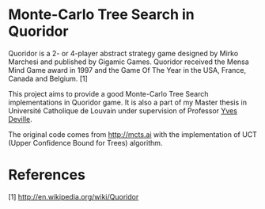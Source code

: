 Monte-Carlo Tree Search in Quoridor
================

Quoridor is a 2- or 4-player abstract strategy game designed by Mirko Marchesi and published by Gigamic Games. Quoridor received the Mensa Mind Game award in 1997 and the Game Of The Year in the USA, France, Canada and Belgium. [1]

This project aims to provide a good Monte-Carlo Tree Search implementations in Quoridor game. It is also a part of my Master thesis in Université Catholique de Louvain under supervision of Professor [Yves Deville](http://www.info.ucl.ac.be/~yde/‎ "Professor Yves Deville from University of Louvain").

The original code comes from http://mcts.ai with the implementation of UCT (Upper Confidence Bound for Trees) algorithm.

# References
[1] http://en.wikipedia.org/wiki/Quoridor

